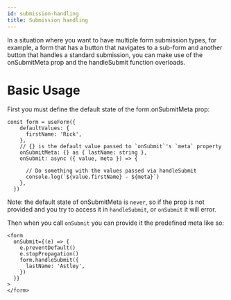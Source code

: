 ```yaml
---
id: submission-handling
title: Submission handling
---
```


In a situation where you want to have multiple form submission types, for example, a form that has a button that navigates to a sub-form and another button that handles a standard submission, you can make use of the onSubmitMeta prop and the handleSubmit function overloads.

# Basic Usage

First you must define the default state of the form.onSubmitMeta prop:

```tsx
const form = useForm({
    defaultValues: {
      firstName: 'Rick',
    },
    // {} is the default value passed to `onSubmit`'s `meta` property
    onSubmitMeta: {} as { lastName: string },
    onSubmit: async ({ value, meta }) => {

      // Do something with the values passed via handleSubmit
      console.log(`${value.firstName} - ${meta}`)
    },
  })
```

Note: the default state of onSubmitMeta is `never`, so if the prop is not provided and you try to access it in `handleSubmit`, or `onSubmit` it will error.

Then when you call `onSubmit` you can provide it the predefined meta like so:

```tsx
<form
  onSubmit={(e) => {
    e.preventDefault()
    e.stopPropagation()
    form.handleSubmit({
      lastName: 'Astley',
    })
  }}
>
</form>
```
